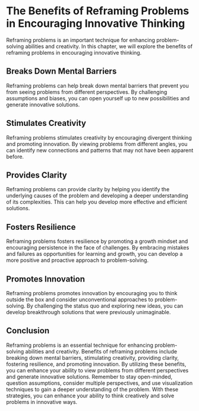 The Benefits of Reframing Problems in Encouraging Innovative Thinking
====================================================================================================

Reframing problems is an important technique for enhancing problem-solving abilities and creativity. In this chapter, we will explore the benefits of reframing problems in encouraging innovative thinking.

Breaks Down Mental Barriers
---------------------------

Reframing problems can help break down mental barriers that prevent you from seeing problems from different perspectives. By challenging assumptions and biases, you can open yourself up to new possibilities and generate innovative solutions.

Stimulates Creativity
---------------------

Reframing problems stimulates creativity by encouraging divergent thinking and promoting innovation. By viewing problems from different angles, you can identify new connections and patterns that may not have been apparent before.

Provides Clarity
----------------

Reframing problems can provide clarity by helping you identify the underlying causes of the problem and developing a deeper understanding of its complexities. This can help you develop more effective and efficient solutions.

Fosters Resilience
------------------

Reframing problems fosters resilience by promoting a growth mindset and encouraging persistence in the face of challenges. By embracing mistakes and failures as opportunities for learning and growth, you can develop a more positive and proactive approach to problem-solving.

Promotes Innovation
-------------------

Reframing problems promotes innovation by encouraging you to think outside the box and consider unconventional approaches to problem-solving. By challenging the status quo and exploring new ideas, you can develop breakthrough solutions that were previously unimaginable.

Conclusion
----------

Reframing problems is an essential technique for enhancing problem-solving abilities and creativity. Benefits of reframing problems include breaking down mental barriers, stimulating creativity, providing clarity, fostering resilience, and promoting innovation. By utilizing these benefits, you can enhance your ability to view problems from different perspectives and generate innovative solutions. Remember to stay open-minded, question assumptions, consider multiple perspectives, and use visualization techniques to gain a deeper understanding of the problem. With these strategies, you can enhance your ability to think creatively and solve problems in innovative ways.
